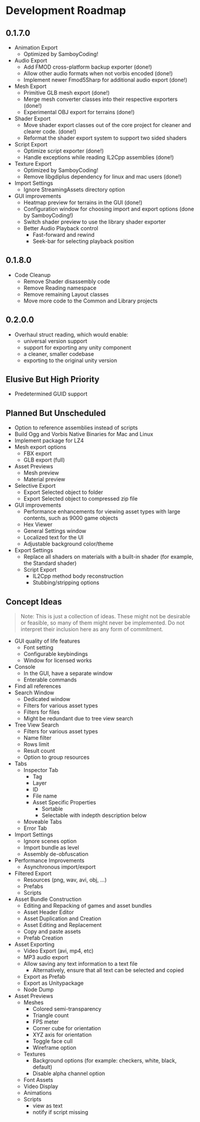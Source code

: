# Development Roadmap

## 0.1.7.0
* Animation Export
  * Optimized by SamboyCoding!
* Audio Export
  * Add FMOD cross-platform backup exporter (done!)
  * Allow other audio formats when not vorbis encoded (done!)
  * Implement newer Fmod5Sharp for additional audio export (done!)
* Mesh Export
  * Primitive GLB mesh export (done!)
  * Merge mesh converter classes into their respective exporters (done!)
  * Experimental OBJ export for terrains (done!)
* Shader Export
  * Move shader export classes out of the core project for cleaner and clearer code. (done!)
  * Reformat the shader export system to support two sided shaders
* Script Export
  * Optimize script exporter (done!)
  * Handle exceptions while reading IL2Cpp assemblies (done!)
* Texture Export
  * Optimized by SamboyCoding!
  * Remove libgdiplus dependency for linux and mac users (done!)
* Import Settings
  * Ignore StreamingAssets directory option
* GUI improvements
  * Heatmap preview for terrains in the GUI (done!)
  * Configuration window for choosing import and export options (done by SamboyCoding!)
  * Switch shader preview to use the library shader exporter
  * Better Audio Playback control
    * Fast-forward and rewind
    * Seek-bar for selecting playback position

## 0.1.8.0
* Code Cleanup
  * Remove Shader disassembly code
  * Remove Reading namespace
  * Remove remaining Layout classes
  * Move more code to the Common and Library projects

## 0.2.0.0
* Overhaul struct reading, which would enable:
  * universal version support
  * support for exporting any unity component
  * a cleaner, smaller codebase
  * exporting to the original unity version

## Elusive But High Priority
* Predetermined GUID support

## Planned But Unscheduled
* Option to reference assemblies instead of scripts
* Build Ogg and Vorbis Native Binaries for Mac and Linux
* Implement package for LZ4
* Mesh export options
  * FBX export
  * GLB export (full)
* Asset Previews
  * Mesh preview
  * Material preview
* Selective Export
  * Export Selected object to folder
  * Export Selected object to compressed zip file
* GUI improvements
  * Performance enhancements for viewing asset types with large contents, such as 9000 game objects
  * Hex Viewer
  * General Settings window
  * Localized text for the UI
  * Adjustable background color/theme
* Export Settings
  * Replace all shaders on materials with a built-in shader (for example, the Standard shader)
  * Script Export
    * IL2Cpp method body reconstruction
    * Stubbing/stripping options

## Concept Ideas
> Note: This is just a collection of ideas. These might not be desirable or feasible, so many of them might never be implemented. Do not interpret their inclusion here as any form of commitment.

* GUI quality of life features
  * Font setting
  * Configurable keybindings
  * Window for licensed works
* Console
  * In the GUI, have a separate window
  * Enterable commands
* Find all references
* Search Window
  * Dedicated window
  * Filters for various asset types
  * Filters for files
  * Might be redundant due to tree view search
* Tree View Search
  * Filters for various asset types
  * Name filter
  * Rows limit
  * Result count
  * Option to group resources
* Tabs
  * Inspector Tab
    * Tag
    * Layer
    * ID
    * File name
    * Asset Specific Properties
      * Sortable
      * Selectable with indepth description below
  * Moveable Tabs
  * Error Tab
* Import Settings
  * Ignore scenes option
  * Import bundle as level
  * Assembly de-obfuscation
* Performance Improvements
  * Asynchronous import/export
* Filtered Export
  * Resources (png, wav, avi, obj, ...)
  * Prefabs
  * Scripts
* Asset Bundle Construction
  * Editing and Repacking of games and asset bundles
  * Asset Header Editor
  * Asset Duplication and Creation
  * Asset Editing and Replacement
  * Copy and paste assets
  * Prefab Creation
* Asset Exporting
  * Video Export (avi, mp4, etc)
  * MP3 audio export
  * Allow saving any text information to a text file
    * Alternatively, ensure that all text can be selected and copied
  * Export as Prefab
  * Export as Unitypackage
  * Node Dump
* Asset Previews
  * Meshes
    * Colored semi-transparency
    * Triangle count
    * FPS meter
    * Corner cube for orientation
    * XYZ axis for orientation
    * Toggle face cull
    * Wireframe option
  * Textures
    * Background options (for example: checkers, white, black, default)
    * Disable alpha channel option
  * Font Assets
  * Video Display
  * Animations
  * Scripts
    * view as text
    * notify if script missing